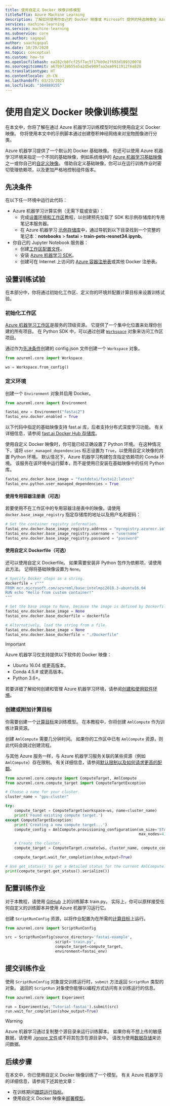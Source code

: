 ```yaml
---
title: 使用自定义 Docker 映像训练模型
titleSuffix: Azure Machine Learning
description: 了解如何使用你自己的 Docker 映像或 Microsoft 提供的特选映像在 Azure 机器学习中训练模型。
services: machine-learning
ms.service: machine-learning
ms.subservice: core
ms.author: sagopal
author: saachigopal
ms.date: 10/20/2020
ms.topic: conceptual
ms.custom: how-to
ms.openlocfilehash: ea282cb0fcf25f7ac5f17bb9e2f693d189320078
ms.sourcegitcommit: a67b972d655a5a2d5e909faa2ea0911912f6a828
ms.translationtype: HT
ms.contentlocale: zh-CN
ms.lasthandoff: 03/23/2021
ms.locfileid: "104889155"
---
```

# <a name="train-a-model-by-using-a-custom-docker-image"></a>使用自定义 Docker 映像训练模型

在本文中，你将了解在通过 Azure 机器学习训练模型时如何使用自定义 Docker 映像。 你将使用本文中的示例脚本通过创建卷积神经网络来对宠物图像进行分类。 

Azure 机器学习提供了一个默认的 Docker 基础映像。 你还可以使用 Azure 机器学习环境来指定一个不同的基础映像，例如系统维护的 [Azure 机器学习基础映像](https://github.com/Azure/AzureML-Containers)之一或你自己的[自定义映像](how-to-deploy-custom-docker-image.md#create-a-custom-base-image)。 借助自定义基础映像，你可以在运行训练作业时密切管理依赖项，以及更加严格地控制组件版本。

## <a name="prerequisites"></a>先决条件

在以下任一环境中运行此代码：

* Azure 机器学习计算实例（无需下载或安装）：
  * 完成[设置环境和工作区](tutorial-1st-experiment-sdk-setup.md)教程，以创建预先加载了 SDK 和示例存储库的专用笔记本服务器。
  * 在 Azure 机器学习 [示例存储库](https://github.com/Azure/azureml-examples)中，通过导航到以下目录找到一个完整的笔记本：**notebooks** > **fastai** > **train-pets-resnet34.ipynb**。 
* 你自己的 Jupyter Notebook 服务器：
  * 创建[工作区配置文件](how-to-configure-environment.md#workspace)。
  * 安装 [Azure 机器学习 SDK](/python/api/overview/azure/ml/install)。 
  * 创建可在 Internet 上访问的 [Azure 容器注册表](../container-registry/index.yml)或其他 Docker 注册表。

## <a name="set-up-a-training-experiment"></a>设置训练试验

在本部分中，你将通过初始化工作区、定义你的环境并配置计算目标来设置训练试验。

### <a name="initialize-a-workspace"></a>初始化工作区

[Azure 机器学习工作区](concept-workspace.md)是服务的顶级资源。 它提供了一个集中化位置来处理你创建的所有项目。 在 Python SDK 中，可以通过创建 [`Workspace`](/python/api/azureml-core/azureml.core.workspace.workspace) 对象来访问工作区项目。

通过作为[先决条件](#prerequisites)创建的 config.json 文件创建一个 `Workspace` 对象。

```Python
from azureml.core import Workspace

ws = Workspace.from_config()
```

### <a name="define-your-environment"></a>定义环境

创建一个 `Environment` 对象并启用 Docker。

```python
from azureml.core import Environment

fastai_env = Environment("fastai2")
fastai_env.docker.enabled = True
```

以下代码中指定的基础映像支持 fast.ai 库，后者支持分布式深度学习功能。 有关详细信息，请参阅 [fast.ai Docker Hub 存储库](https://hub.docker.com/u/fastdotai)。 

使用自定义 Docker 映像时，你可能已经正确设置了 Python 环境。 在这种情况下，请将 `user_managed_dependencies` 标志设置为 `True`，以使用自定义映像的内置 Python 环境。 默认情况下，Azure 机器学习构建包含指定依赖项的 Conda 环境。 该服务在该环境中运行脚本，而不是使用已安装在基础映像中的任何 Python 库。

```python
fastai_env.docker.base_image = "fastdotai/fastai2:latest"
fastai_env.python.user_managed_dependencies = True
```

#### <a name="use-a-private-container-registry-optional"></a>使用专用容器注册表（可选）

若要使用不在工作区中的专用容器注册表中的映像，请使用 `docker.base_image_registry` 指定存储库的地址以及用户名和密码：

```python
# Set the container registry information.
fastai_env.docker.base_image_registry.address = "myregistry.azurecr.io"
fastai_env.docker.base_image_registry.username = "username"
fastai_env.docker.base_image_registry.password = "password"
```

#### <a name="use-a-custom-dockerfile-optional"></a>使用自定义 Dockerfile（可选）

还可以使用自定义 Dockerfile。 如果需要安装非 Python 包作为依赖项，请使用此方法。 记得将基础映像设置为 `None`。

```python 
# Specify Docker steps as a string. 
dockerfile = r"""
FROM mcr.microsoft.com/azureml/base:intelmpi2018.3-ubuntu16.04
RUN echo "Hello from custom container!"
"""

# Set the base image to None, because the image is defined by Dockerfile.
fastai_env.docker.base_image = None
fastai_env.docker.base_dockerfile = dockerfile

# Alternatively, load the string from a file.
fastai_env.docker.base_image = None
fastai_env.docker.base_dockerfile = "./Dockerfile"
```

>[!IMPORTANT]
> Azure 机器学习仅支持提供以下软件的 Docker 映像：
> * Ubuntu 16.04 或更高版本。
> * Conda 4.5.# 或更高版本。
> * Python 3.6+。

若要详细了解如何创建和管理 Azure 机器学习环境，请参阅[创建和使用软件环境](how-to-use-environments.md)。 

### <a name="create-or-attach-a-compute-target"></a>创建或附加计算目标

你需要创建一个[计算目标](concept-azure-machine-learning-architecture.md#compute-targets)来训练模型。 在本教程中，你将创建 `AmlCompute` 作为训练计算资源。

创建 `AmlCompute` 需要几分钟时间。 如果你的工作区中已有 `AmlCompute` 资源，则此代码会跳过创建流程。

与其他 Azure 服务一样，与 Azure 机器学习服务关联的某些资源（例如 `AmlCompute`）存在限制。 有关详细信息，请参阅[默认限制以及如何请求更高的配额](how-to-manage-quotas.md)。

```python
from azureml.core.compute import ComputeTarget, AmlCompute
from azureml.core.compute_target import ComputeTargetException

# Choose a name for your cluster.
cluster_name = "gpu-cluster"

try:
    compute_target = ComputeTarget(workspace=ws, name=cluster_name)
    print('Found existing compute target.')
except ComputeTargetException:
    print('Creating a new compute target...')
    compute_config = AmlCompute.provisioning_configuration(vm_size='STANDARD_NC6',
                                                           max_nodes=4)

    # Create the cluster.
    compute_target = ComputeTarget.create(ws, cluster_name, compute_config)

    compute_target.wait_for_completion(show_output=True)

# Use get_status() to get a detailed status for the current AmlCompute.
print(compute_target.get_status().serialize())
```

## <a name="configure-your-training-job"></a>配置训练作业

对于本教程，请使用 [GitHub](https://github.com/Azure/azureml-examples/blob/main/workflows/train/fastai/pets/src/train.py) 上的训练脚本 train.py。 实际上，你可以原样接受任何自定义的训练脚本并使用 Azure 机器学习运行它。

创建 `ScriptRunConfig` 资源，以将作业配置为在所需的[计算目标](how-to-set-up-training-targets.md)上运行。

```python
from azureml.core import ScriptRunConfig

src = ScriptRunConfig(source_directory='fastai-example',
                      script='train.py',
                      compute_target=compute_target,
                      environment=fastai_env)
```

## <a name="submit-your-training-job"></a>提交训练作业

使用 `ScriptRunConfig` 对象提交训练运行时，`submit` 方法返回 `ScriptRun` 类型的对象。 返回的 `ScriptRun` 对象使你能够以编程方式访问有关训练运行的信息。 

```python
from azureml.core import Experiment

run = Experiment(ws,'Tutorial-fastai').submit(src)
run.wait_for_completion(show_output=True)
```

> [!WARNING]
> Azure 机器学习通过复制整个源目录来运行训练脚本。 如果你有不想上传的敏感数据，请使用 [.ignore 文件](how-to-save-write-experiment-files.md#storage-limits-of-experiment-snapshots)或不将其包含在源目录中。 请改为使用[数据存储](/python/api/azureml-core/azureml.data)来访问数据。

## <a name="next-steps"></a>后续步骤
在本文中，你已使用自定义 Docker 映像训练了一个模型。 有关 Azure 机器学习的详细信息，请参阅下述其他文章：
* 在训练期间[跟踪运行指标](how-to-track-experiments.md)。
* 使用自定义 Docker 映像来[部署模型](how-to-deploy-custom-docker-image.md)。
